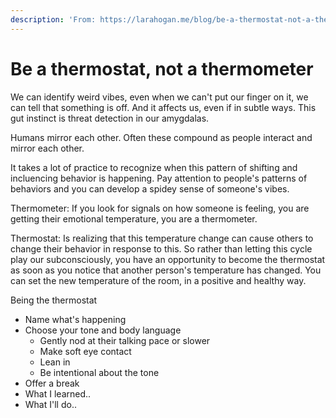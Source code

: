 ```yaml
---
description: 'From: https://larahogan.me/blog/be-a-thermostat-not-a-thermometer/'
---
```


# Be a thermostat, not a thermometer

We can identify weird vibes, even when we can't put our finger on it, we can tell that something is off. And it affects us, even if in subtle ways. This gut instinct is threat detection in our amygdalas.&#x20;

Humans mirror each other. Often these compound as people interact and mirror each other.

It takes a lot of practice to recognize when this pattern of shifting and incluencing behavior is happening. Pay attention to people's patterns of behaviors and you can develop a spidey sense of someone's vibes.

Thermometer: If you look for signals on how someone is feeling, you are getting their emotional temperature, you are a thermometer.

Thermostat: Is realizing that this temperature change can cause others to change their behavior in response to this. So rather than letting this cycle play our subconsciously, you have an opportunity to become the thermostat as soon as you notice that another person's temperature has changed. You can set the new temperature of the room, in a positive and healthy way.

Being the thermostat

* Name what's happening
* Choose your tone and body language
  * Gently nod at their talking pace or slower
  * Make soft eye contact
  * Lean in
  * Be intentional about the tone
* Offer a break
* What I learned..
* What I'll do..
